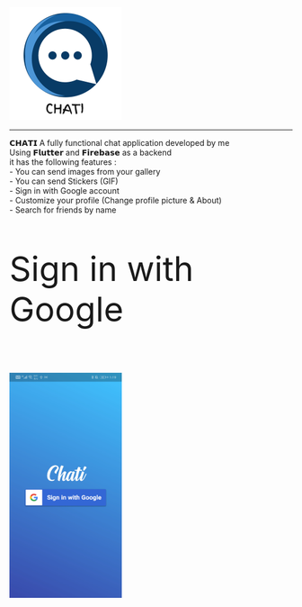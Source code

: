 
<img src="ScreenShots/1.png" class="center">

<hr class="solid">

<p>
  𝗖𝗛𝗔𝗧𝗜 A fully functional chat application developed by me <br>
Using 𝗙𝗹𝘂𝘁𝘁𝗲𝗿 and 𝗙𝗶𝗿𝗲𝗯𝗮𝘀𝗲 as a backend <br>
it has the following features : <br> 
- You can send images from your gallery <br>
- You can send Stickers (GIF) <br>
- Sign in with Google account <br>
- Customize your profile (Change profile picture & About) <br>
- Search for friends by name <br>
  </p>

<p style="font-size:60px">Sign in with Google</p> <br> 
<img src="ScreenShots/Screenshot_20210131_011951_com.IhabTech.ChatiApp.jpg" class="center" width="200" height="400">
